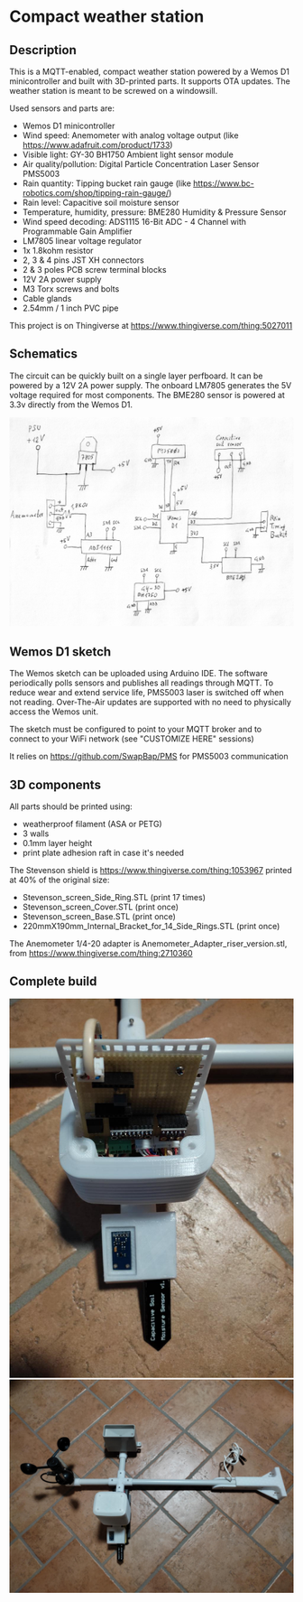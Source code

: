 # Compact weather station

## Description

This is a MQTT-enabled, compact weather station powered by a Wemos D1 minicontroller and built with 3D-printed parts. It supports OTA updates.
The weather station is meant to be screwed on a windowsill.

Used sensors and parts are:

- Wemos D1 minicontroller
- Wind speed: Anemometer with analog voltage output (like https://www.adafruit.com/product/1733)
- Visible light: GY-30 BH1750 Ambient light sensor module
- Air quality/pollution: Digital Particle Concentration Laser Sensor PMS5003
- Rain quantity: Tipping bucket rain gauge (like https://www.bc-robotics.com/shop/tipping-rain-gauge/)
- Rain level: Capacitive soil moisture sensor
- Temperature, humidity, pressure: BME280 Humidity & Pressure Sensor
- Wind speed decoding: ADS1115 16-Bit ADC - 4 Channel with Programmable Gain Amplifier
- LM7805 linear voltage regulator
- 1x 1.8kohm resistor
- 2, 3 & 4 pins JST XH connectors
- 2 & 3 poles PCB screw terminal blocks
- 12V 2A power supply
- M3 Torx screws and bolts
- Cable glands
- 2.54mm / 1 inch PVC pipe

This project is on Thingiverse at https://www.thingiverse.com/thing:5027011

## Schematics

The circuit can be quickly built on a single layer perfboard. It can be powered by a 12V 2A power supply. The onboard LM7805 generates the 5V voltage required for most components. The BME280 sensor is powered at 3.3v directly from the Wemos D1.

<img src="./pics/weatherstation-schematics.png"/>


## Wemos D1 sketch 

The Wemos sketch can be uploaded using Arduino IDE. The software periodically polls sensors and publishes all readings through MQTT. To reduce wear and extend service life, PMS5003 laser is switched off when not reading.
Over-The-Air updates are supported with no need to physically access the Wemos unit.

The sketch must be configured to point to your MQTT broker and to connect to your WiFi network (see "CUSTOMIZE HERE" sessions)

It relies on https://github.com/SwapBap/PMS for PMS5003 communication


## 3D components

All parts should be printed using:

- weatherproof filament (ASA or PETG)
- 3 walls
- 0.1mm layer height
- print plate adhesion raft in case it's needed

The Stevenson shield is https://www.thingiverse.com/thing:1053967 printed at 40% of the original size:

- Stevenson_screen_Side_Ring.STL (print 17 times)
- Stevenson_screen_Cover.STL (print once)
- Stevenson_screen_Base.STL (print once)
- 220mmX190mm_Internal_Bracket_for_14_Side_Rings.STL (print once)

The Anemometer 1/4-20 adapter is Anemometer_Adapter_riser_version.stl, from https://www.thingiverse.com/thing:2710360


## Complete build

<img src="./pics/raw_IMG_20211016_144007-thumb.jpg"/>

<img src="./pics/raw_IMG_20211016_221754-thumb.jpg"/>
